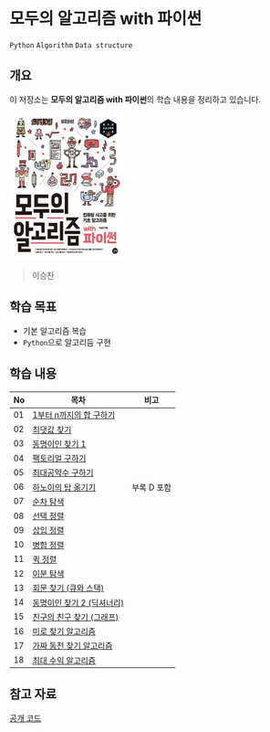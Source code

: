 # 모두의 알고리즘 with 파이썬

`Python` `Algorithm` `Data structure`

## 개요

이 저장소는 **모두의 알고리즘 with 파이썬**의 학습 내용을 정리하고 있습니다.

<img src="./assets/cover.jpg" alt="Cover" width="200">

> 이승찬

## 학습 목표
- 기본 알고리즘 복습
- `Python`으로 알고리듬 구현

## 학습 내용
|No|목차|비고|
|---|---|---|
|01|[1부터 n까지의 합 구하기](./01.ipynb)||
|02|[최댓값 찾기](./02.ipynb)||
|03|[동명이인 찾기 1](./03.ipynb)||
|04|[팩토리얼 구하기](./04.ipynb)||
|05|[최대공약수 구하기](./05.ipynb)||
|06|[하노이의 탑 옮기기](./06.ipynb)|부록 D 포함|
|07|[순차 탐색](./07.ipynb)||
|08|[선택 정렬](./08.ipynb)||
|09|[삽입 정렬](./09.ipynb)||
|10|[병합 정렬](./10.ipynb)||
|11|[퀵 정렬](./11.ipynb)||
|12|[이분 탐색](./12.ipynb)||
|13|[회문 찾기 (큐와 스택)](./13.ipynb)||
|14|[동명이인 찾기 2 (딕셔너리)](./14.ipynb)||
|15|[친구의 친구 찾기 (그래프)](./15.ipynb)||
|16|[미로 찾기 알고리즘](./16.ipynb)||
|17|[가짜 동전 찾기 알고리즘](./17.ipynb)||
|18|[최대 수익 알고리즘](./18.ipynb)||

## 참고 자료
[공개 코드](https://www.gilbut.co.kr/book/view?bookcode=BN001731&keyword=%EB%AA%A8%EB%91%90%EC%9D%98%20%EC%95%8C%EA%B3%A0%EB%A6%AC%EC%A6%98%20WITH%20%ED%8C%8C%EC%9D%B4%EC%8D%AC&collection=GB_BOOK)
